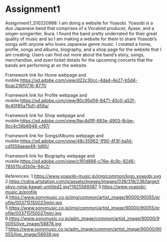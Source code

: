 # Assignment1

Assignment1_S10220988:
I am doing a website for Yoasobi. Yoasobi is a duo Japanese band that comprises of a Vocaloid producer, Ayase, and a singer-songwriter, Ikura. I found the band pretty underrated for their great quality of music and so I am making a website for them to share Yoasobi’s songs with anyone who loves Japanese genre music. I created a home, profile, songs and albums, biography, and a shop page for the website that I am creating. Users can find out more about the band’s story, songs, merchandise, and even ticket details for the upcoming concerts that the bands are performing at on the website.

Framework link for Home webpage and mobile:https://xd.adobe.com/view/d22c30cc-4dad-4e27-b5d4-6cac216f0716-877f/

Framework link for Profile webpage and mobile:https://xd.adobe.com/view/80c95d59-8471-40c0-a52f-9c40f85a75d1-d59a/

Framework link for Shop webpage and mobile:https://xd.adobe.com/view/9ac4d1ff-693e-4903-8cbe-9cc4c56b6948-cf97/

Framework link for Songs/Albums webpage and mobile:https://xd.adobe.com/view/48c35962-1f90-4f3f-ba1d-cd1556aeae49-1d90/

Framework link for Biography webpage and mobile:https://xd.adobe.com/view/c191d866-c76e-4c9c-9246-785515cd2b0e-94c2/

References: 1.https://www.yoasobi-music.jp/img/common/logo_yoasobi.svg 2.https://cdna.artstation.com/p/assets/images/images/039/318/236/large/tokyo-ninja-kawaii-untitled2.jpg?1625569397 3.https://www.yoasobi-music.jp/profile 4.https://www.sonymusic.co.jp/img/common/artist_image/90000/90055/profile/003715150023mini.jpg 5.https://www.sonymusic.co.jp/img/common/artist_image/90000/90055/profile/003715150027mini.jpg 6.https://www.sonymusic.co.jp/adm_image/common/artist_image/90000/90055/live_image/58878.jpg 7.https://www.sonymusic.co.jp/adm_image/common/artist_image/90000/90055/live_image/58939.jpg
